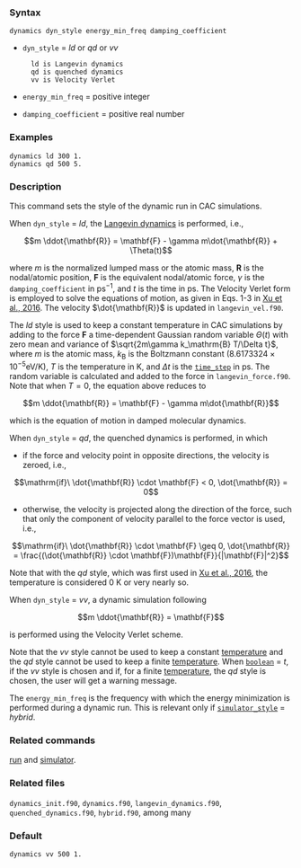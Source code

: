 
### Syntax

	dynamics dyn_style energy_min_freq damping_coefficient

* `dyn_style` = _ld_ or _qd_ or _vv_

		ld is Langevin dynamics
		qd is quenched dynamics
		vv is Velocity Verlet

* `energy_min_freq` = positive integer

* `damping_coefficient` = positive real number

### Examples

	dynamics ld 300 1.
	dynamics qd 500 5.

### Description

This command sets the style of the dynamic run in CAC simulations.

When `dyn_style` = _ld_, the [Langevin dynamics](https://en.wikipedia.org/wiki/Langevin_dynamics) is performed, i.e.,

$$m \ddot{\mathbf{R}} = \mathbf{F} - \gamma m\dot{\mathbf{R}} + \Theta(t)$$

where $m$ is the normalized lumped mass or the atomic mass, $\mathbf{R}$ is the nodal/atomic position, $\mathbf{F}$ is the equivalent nodal/atomic force, $\gamma$ is the `damping_coefficient` in ps$^{-1}$, and $t$ is the time in ps. The Velocity Verlet form is employed to solve the equations of motion, as given in Eqs. 1-3 in [Xu et al., 2016](http://dx.doi.org/10.1016/j.ijsolstr.2016.03.030). The velocity $\dot{\mathbf{R}}$ is updated in `langevin_vel.f90`.

The _ld_ style is used to keep a constant temperature in CAC simulations by adding to the force $\mathbf{F}$ a time-dependent Gaussian random variable $\Theta(t)$ with zero mean and variance of $\sqrt{2m\gamma k_\mathrm{B} T/\Delta t}$, where $m$ is the atomic mass, $k_\mathrm{B}$ is the Boltzmann constant ($8.6173324\times 10^{-5} \mathrm{eV/K}$), $T$ is the temperature in K, and $\Delta t$ is the [`time_step`](run.md) in ps. The random variable is calculated and added to the force in `langevin_force.f90`. Note that when $T = 0$, the equation above reduces to

$$m \ddot{\mathbf{R}} = \mathbf{F} - \gamma m\dot{\mathbf{R}}$$

which is the equation of motion in damped molecular dynamics.

When `dyn_style` = _qd_, the quenched dynamics is performed, in which

* if the force and velocity point in opposite directions, the velocity is zeroed, i.e.,

$$\mathrm{if}\ \dot{\mathbf{R}} \cdot \mathbf{F} < 0, \dot{\mathbf{R}} = 0$$

* otherwise, the velocity is projected along the direction of the force, such that only the component of velocity parallel to the force vector is used, i.e.,

$$\mathrm{if}\ \dot{\mathbf{R}} \cdot \mathbf{F} \geq 0, \dot{\mathbf{R}} = \frac{(\dot{\mathbf{R}} \cdot \mathbf{F})\mathbf{F}}{|\mathbf{F}|^2}$$

Note that with the _qd_ style, which was first used in [Xu et al., 2016](http://dx.doi.org/10.1038/npjcompumats.2015.16), the temperature is considered 0 K or very nearly so.

When `dyn_style` = _vv_, a dynamic simulation following

$$m \ddot{\mathbf{R}} = \mathbf{F}$$

is performed using the Velocity Verlet scheme.

Note that the _vv_ style cannot be used to keep a constant [temperature](temperature.md) and the _qd_ style cannot be used to keep a finite [temperature](temperature.md). When [`boolean`](temperature.md) = _t_, if the _vv_ style is chosen and if, for a finite [temperature](temperature.md), the _qd_ style is chosen, the user will get a warning message.

The `energy_min_freq` is the frequency with which the energy minimization is performed during a dynamic run. This is relevant only if [`simulator_style`](simulator.md) = _hybrid_.

### Related commands

[run](run.md) and [simulator](simulator.md).

### Related files

`dynamics_init.f90`, `dynamics.f90`, `langevin_dynamics.f90`, `quenched_dynamics.f90`, `hybrid.f90`, among many

### Default

	dynamics vv 500 1.
